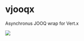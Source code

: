 # vjooqx
Asynchronus JOOQ wrap for Vert.x 

[![](https://jitpack.io/v/weery28/vjooqx.svg)](https://jitpack.io/#weery28/vjooqx)
